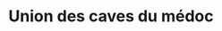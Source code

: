 ---
title: "Union des caves du médoc"
url: /listrac-medoc/union-des-caves-du-medoc/
shop: Spirituosen
---